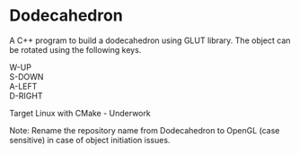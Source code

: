 # Dodecahedron
A C++ program to build a dodecahedron using GLUT library. The object can be rotated using the following keys.

W-UP<br/>
S-DOWN<br/>
A-LEFT<br/>
D-RIGHT<br/>

Target Linux with CMake - Underwork

Note: Rename the repository name from Dodecahedron to OpenGL (case sensitive) in case of object initiation issues.
